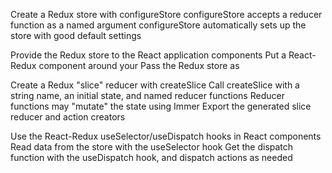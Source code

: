 Create a Redux store with configureStore
configureStore accepts a reducer function as a named argument
configureStore automatically sets up the store with good default settings

Provide the Redux store to the React application components
Put a React-Redux <Provider> component around your <App />
Pass the Redux store as <Provider store={store}>

Create a Redux "slice" reducer with createSlice
Call createSlice with a string name, an initial state, and named reducer functions
Reducer functions may "mutate" the state using Immer
Export the generated slice reducer and action creators

Use the React-Redux useSelector/useDispatch hooks in React components
Read data from the store with the useSelector hook
Get the dispatch function with the useDispatch hook, and dispatch actions as needed
